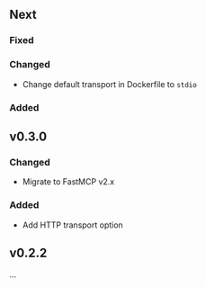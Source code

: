## Next

### Fixed

### Changed
* Change default transport in Dockerfile to `stdio`

### Added

## v0.3.0

### Changed
* Migrate to FastMCP v2.x

### Added
* Add HTTP transport option

## v0.2.2
...